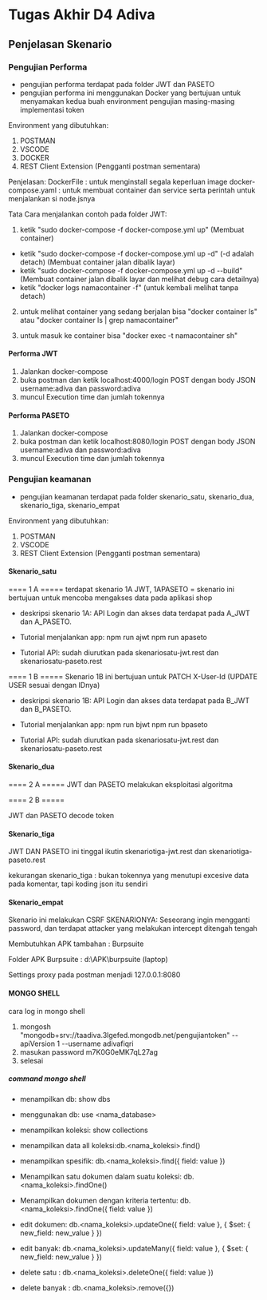 # Tugas Akhir D4 Adiva


## Penjelasan Skenario

### Pengujian Performa

- pengujian performa terdapat pada folder JWT dan PASETO
- pengujian performa ini menggunakan Docker yang bertujuan untuk menyamakan kedua buah environment pengujian masing-masing implementasi token

Environment yang dibutuhkan:

1. POSTMAN
2. VSCODE
3. DOCKER
4. REST Client Extension (Pengganti postman sementara)


Penjelasan:
DockerFile : untuk menginstall segala keperluan image
docker-compose.yaml : untuk membuat container dan service serta perintah untuk menjalankan si node.jsnya

Tata Cara menjalankan contoh pada folder JWT:
1. ketik "sudo docker-compose -f docker-compose.yml up" (Membuat container)
- ketik "sudo docker-compose -f docker-compose.yml up -d" (-d adalah detach) (Membuat container jalan dibalik layar)
- ketik "sudo docker-compose -f docker-compose.yml up -d --build" (Membuat container jalan dibalik layar dan melihat debug cara detailnya)
- ketik "docker logs namacontainer -f" (untuk kembali melihat tanpa detach)

2. untuk melihat container yang sedang berjalan bisa "docker container ls" atau "docker container ls | grep namacontainer"

3. untuk masuk ke container bisa "docker exec -t namacontainer sh"

#### Performa JWT
1. Jalankan docker-compose
2. buka postman dan ketik localhost:4000/login POST dengan body JSON username:adiva dan password:adiva
3. muncul Execution time dan jumlah tokennya

#### Performa PASETO
1. Jalankan docker-compose
2. buka postman dan ketik localhost:8080/login POST dengan body JSON username:adiva dan password:adiva
3. muncul Execution time dan jumlah tokennya

### Pengujian keamanan

- pengujian keamanan terdapat pada folder skenario_satu, skenario_dua, skenario_tiga, skenario_empat

Environment yang dibutuhkan:

1. POSTMAN
2. VSCODE
3. REST Client Extension (Pengganti postman sementara)

#### Skenario_satu

==== 1 A =====
terdapat skenario 1A JWT, 1APASETO = skenario ini bertujuan untuk mencoba mengakses data pada aplikasi shop

- deskripsi skenario 1A:
  API Login dan akses data terdapat pada A_JWT dan A_PASETO.

- Tutorial menjalankan app:
  npm run ajwt
  npm run apaseto

- Tutorial API:
  sudah diurutkan pada skenariosatu-jwt.rest dan skenariosatu-paseto.rest

==== 1 B =====
Skenario 1B ini bertujuan untuk PATCH X-User-Id (UPDATE USER sesuai dengan IDnya)

- deskripsi skenario 1B:
  API Login dan akses data terdapat pada B_JWT dan B_PASETO.

- Tutorial menjalankan app:
  npm run bjwt
  npm run bpaseto

- Tutorial API:
  sudah diurutkan pada skenariosatu-jwt.rest dan skenariosatu-paseto.rest

#### Skenario_dua

==== 2 A =====
JWT dan PASETO melakukan eksploitasi algoritma

==== 2 B =====

JWT dan PASETO decode token

#### Skenario_tiga

JWT DAN PASETO ini tinggal ikutin skenariotiga-jwt.rest dan skenariotiga-paseto.rest

kekurangan skenario_tiga : bukan tokennya yang menutupi excesive data pada komentar, tapi koding json itu sendiri

#### Skenario_empat

Skenario ini melakukan CSRF
SKENARIONYA:
Seseorang ingin mengganti password, dan terdapat attacker yang melakukan intercept ditengah tengah

Membutuhkan APK tambahan : Burpsuite

Folder APK Burpsuite : d:\APK\burpsuite (laptop)

Settings proxy pada postman menjadi 127.0.0.1:8080

#### MONGO SHELL

cara log in mongo shell
1. mongosh "mongodb+srv://taadiva.3lgefed.mongodb.net/pengujiantoken" --apiVersion 1 --username adivafiqri
2. masukan password m7K0G0eMK7qL27ag
3. selesai


##### command mongo shell
- menampilkan db: show dbs
- menggunakan db: use <nama_database>
- menampilkan koleksi: show collections
- menampilkan data all koleksi:db.<nama_koleksi>.find()
- menampilkan spesifik: db.<nama_koleksi>.find({ field: value })
- Menampilkan satu dokumen dalam suatu koleksi: db.<nama_koleksi>.findOne()
- Menampilkan dokumen dengan kriteria tertentu: db.<nama_koleksi>.findOne({ field: value })

- edit dokumen: db.<nama_koleksi>.updateOne({ field: value }, { $set: { new_field: new_value } })

- edit banyak: db.<nama_koleksi>.updateMany({ field: value }, { $set: { new_field: new_value } })

- delete satu : db.<nama_koleksi>.deleteOne({ field: value })

- delete banyak : db.<nama_koleksi>.remove({})

